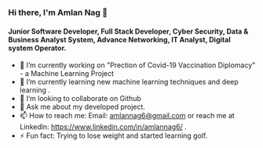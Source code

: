 ### Hi there, I'm Amlan Nag  👋

#### Junior Software Developer, Full Stack Developer, Cyber Security, Data & Business Analyst System, Advance Networking, IT Analyst, Digital system Operator.

- 🔭 I’m currently working on "Prection of Covid-19 Vaccination Diplomacy" - a Machine Learning Project
- 🌱 I’m currently learning new machine learning techniques and deep learning . 
- 👯 I’m looking to collaborate on Github 
- 💬 Ask me about my developed project. 
- 📫 How to reach me: Email: amlannag6@gmail.com or reach me at Linkedln:  https://www.linkedin.com/in/amlannag6/ . 
- ⚡ Fun fact: Trying to lose weight and started learning golf. 
